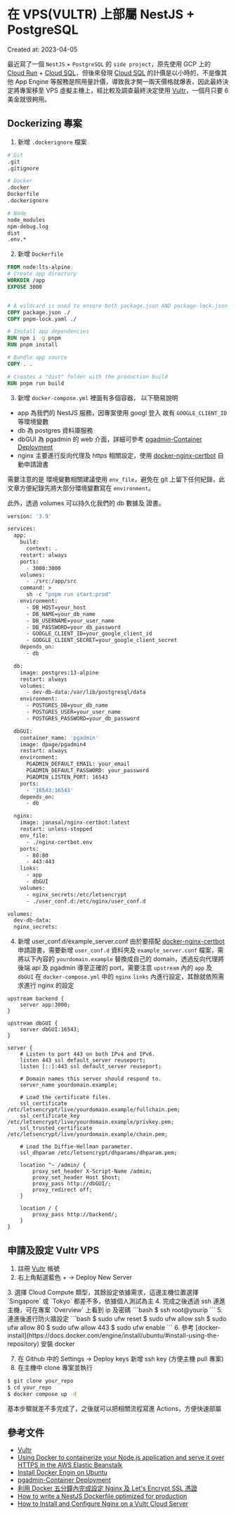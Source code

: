 # 在 VPS(VULTR) 上部屬 NestJS + PostgreSQL
Created at: 2023-04-05

最近寫了一個 `NestJS` + `PostgreSQL` 的 `side project`，原先使用 GCP 上的 [Cloud Run](https://cloud.google.com/run?hl=zh-tw) + [Cloud SQL](https://cloud.google.com/sql?hl=zh-tw)，但後來發現 [Cloud SQL](https://cloud.google.com/sql?hl=zh-tw) 的計價是以小時的，不是像其他 App Engine 等服務是照用量計價，導致我才開一兩天價格就爆表，因此最終決定將專案移至 VPS 虛擬主機上，經比較及調查最終決定使用 [Vultr](https://www.vultr.com/)，一個月只要 6 美金就很夠用。

## Dockerizing 專案
1. 新增 `.dockerignore` 檔案
```dockerfile
# Git
.git
.gitignore

# Docker
.docker
Dockerfile
.dockerignore

# Node
node_modules
npm-debug.log
dist
.env.*
```
2. 新增 `Dockerfile`
```dockerfile
FROM node:lts-alpine
# Create app directory
WORKDIR /app
EXPOSE 3000


# A wildcard is used to ensure both package.json AND package-lock.json are copied
COPY package.json ./
COPY pnpm-lock.yaml ./

# Install app dependencies
RUN npm i -g pnpm
RUN pnpm install

# Bundle app source
COPY . .

# Creates a "dist" folder with the production build
RUN pnpm run build
```

3. 新增 `docker-compose.yml`
裡面有多個容器， 以下簡易說明
- app 為我們的 NestJS 服務，因專案使用 googl 登入 故有 `GOOGLE_CLIENT_ID` 等環境變數
- db 為 postgres 資料庫服務
- dbGUI 為 pgadmin 的 web 介面，詳細可參考 [pgadmin-Container Deployment](https://www.pgadmin.org/docs/pgadmin4/latest/container_deployment.html#environment-variables)
- nginx 主要進行反向代理及 https 相關設定，使用 [docker-nginx-certbot](https://github.com/JonasAlfredsson/docker-nginx-certbot) 自動申請證書

需要注意的是 環境變數相關建議使用 `env_file`，避免在 git 上留下任何紀錄，此文章方便紀錄先將大部分環境變數寫在 `environment`。

此外，透過 volumes 可以持久化我們的 db 數據及 證書。
```dockerfile
version: '3.9'

services:
  app:
    build:
      context: .
    restart: always
    ports:
      - 3000:3000
    volumes:
      - ./src:/app/src
    command: >
      sh -c "pnpm run start:prod"
    environment:
      - DB_HOST=your_host
      - DB_NAME=your_db_name
      - DB_USERNAME=your_user_name
      - DB_PASSWORD=your_db_password
      - GOOGLE_CLIENT_ID=your_google_client_id
      - GOOGLE_CLIENT_SECRET=your_google_client_secret
    depends_on:
      - db

  db:
    image: postgres:13-alpine
    restart: always
    volumes:
      - dev-db-data:/var/lib/postgresql/data
    environment:
      - POSTGRES_DB=your_db_name
      - POSTGRES_USER=your_user_name
      - POSTGRES_PASSWORD=your_db_password

  dbGUI:
    container_name: 'pgadmin'
    image: dpage/pgadmin4
    restart: always
    environment:
      PGADMIN_DEFAULT_EMAIL: your_email
      PGADMIN_DEFAULT_PASSWORD: your_password
      PGADMIN_LISTEN_PORT: 16543
    ports:
      - '16543:16543'
    depends_on:
      - db

  nginx:
    image: jonasal/nginx-certbot:latest
    restart: unless-stopped
    env_file:
      - ./nginx-certbot.env
    ports:
      - 80:80
      - 443:443
    links:
      - app
      - dbGUI
    volumes:
      - nginx_secrets:/etc/letsencrypt
      - ./user_conf.d:/etc/nginx/user_conf.d

volumes:
  dev-db-data:
  nginx_secrets:

```

4. 新增 user_conf.d/example_server.conf
由於要搭配 [docker-nginx-certbot](https://github.com/JonasAlfredsson/docker-nginx-certbot) 申請證書，需要新增 `user_conf.d` 資料夾及 `example_server.conf` 檔案，需將以下內容的 `yourdomain.example` 替換成自己的 domain，透過反向代理將後端 api 及 pgadmin 導至正確的 port，需要注意 `upstream` 內的 `app` 及 `dbGUI` 在 `docker-compose.yml` 中的 `nginx` `links` 內進行設定，其餘就依照需求進行 nginx 的設定

```
upstream backend {
    server app:3000;
}

upstream dbGUI {
    server dbGUI:16543;
}

server {
    # Listen to port 443 on both IPv4 and IPv6.
    listen 443 ssl default_server reuseport;
    listen [::]:443 ssl default_server reuseport;

    # Domain names this server should respond to.
    server_name yourdomain.example;

    # Load the certificate files.
    ssl_certificate         /etc/letsencrypt/live/yourdomain.example/fullchain.pem;
    ssl_certificate_key     /etc/letsencrypt/live/yourdomain.example/privkey.pem;
    ssl_trusted_certificate /etc/letsencrypt/live/yourdomain.example/chain.pem;

    # Load the Diffie-Hellman parameter.
    ssl_dhparam /etc/letsencrypt/dhparams/dhparam.pem;

    location ^~ /admin/ {
        proxy_set_header X-Script-Name /admin;
        proxy_set_header Host $host;
        proxy_pass http://dbGUI/;
        proxy_redirect off;
    }

    location / {
        proxy_pass http://backend/;
    }
}

```

## 申請及設定 Vultr VPS
1. 註冊 [Vultr](https://www.vultr.com/) 帳號
2. 右上角點選藍色 + -> Deploy New Server
<nuxt-img src="/images/web services/2.vultr.png" alt="新增服務" />
3. 選擇 Cloud Compute 類型，其餘設定依據需求，這邊主機位置選擇 `Singapore` 或 `Tokyo` 都差不多，依據個人測試為主
4. 完成之後透過 ssh 連進主機，可在專案 `Overview` 上看到 ip 及密碼
```bash
$ ssh root@yourip
```
5. 連進後進行防火牆設定
```bash
$ sudo ufw reset
$ sudo ufw allow ssh
$ sudo ufw allow 80
$ sudo ufw allow 443
$ sudo ufw enable
```
6. 參考 [docker-install](https://docs.docker.com/engine/install/ubuntu/#install-using-the-repository) 安裝 docker

7. 在 Github 中的 Settings -> Deploy keys 新增 ssh key (方便主機 pull 專案)
8. 在主機中 clone 專案並執行
```bash
$ git clone your_repo
$ cd your_repo
$ docker compose up -d
```

基本步驟就差不多完成了，之後就可以把相關流程寫進 Actions，方便快速部屬

## 參考文件

- [Vultr](https://www.vultr.com/)
- [Using Docker to containerize your Node.js application and serve it over HTTPS in the AWS Elastic Beanstalk](https://efraim-rodrigues.medium.com/using-docker-to-containerize-your-node-js-aefcd1ecd37d)
- [Install Docker Engin on Ubuntu](https://docs.docker.com/engine/install/ubuntu/#install-using-the-repository)
- [pgadmin-Container Deployment](https://www.pgadmin.org/docs/pgadmin4/latest/container_deployment.html)
- [利用 Docker 五分鐘內完成設定 Nginx 及 Let's Encrypt SSL 憑證](https://www.rickjiang.dev/blog/nginx-and-lets-encrypt-with-docker)
- [How to write a NestJS Dockerfile optimized for production](https://www.tomray.dev/nestjs-docker-production)
- [How to Install and Configure Nginx on a Vultr Cloud Server](https://www.vultr.com/docs/how-to-install-and-configure-nginx-on-a-vultr-cloud-server/)

